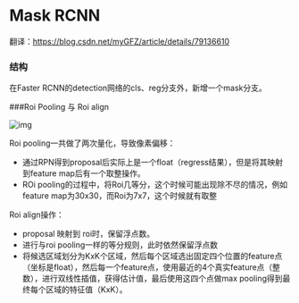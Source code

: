 # Mask RCNN
翻译：https://blog.csdn.net/myGFZ/article/details/79136610
### 结构

在Faster RCNN的detection网络的cls、reg分支外，新增一个mask分支。



###Roi Pooling 与 Roi align

![img](https://img-blog.csdn.net/20180308194456806) 

Roi pooling一共做了两次量化，导致像素偏移：

+ 通过RPN得到proposal后实际上是一个float（regress结果），但是将其映射到feature map后有一个取整操作。
+ ROi pooling的过程中，将Roi几等分，这个时候可能出现除不尽的情况，例如feature map为30x30，而Roi为7x7，这个时候就有取整



Roi align操作：

+ proposal 映射到 roi时，保留浮点数。
+ 进行与roi pooling一样的等分规则，此时依然保留浮点数
+ 将候选区域划分为KxK个区域，然后每个区域选出固定四个位置的feature点（坐标是float），然后每一个feature点，使用最近的4个真实feature点（整数），进行双线性插值，获得估计值，最后使用这四个点做max pooling得到最终每个区域的特征值（KxK）。